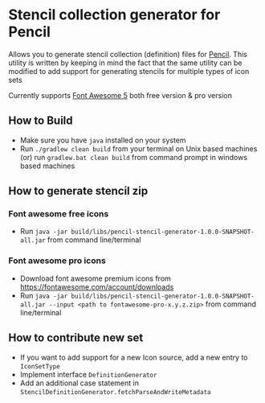 # Stencil collection generator for Pencil

Allows you to generate stencil collection (definition) files for [Pencil](https://github.com/evolus/pencil). This utility is written by keeping in mind the fact that the same utility can be modified to add support for generating stencils for multiple types of icon sets

Currently supports [Font Awesome 5](https://fontawesome.com) both free version & pro version

## How to Build

* Make sure you have `java` installed on your system
* Run `./gradlew clean build` from your terminal on Unix based machines (or) run `gradlew.bat clean build` from command prompt in windows based machines

## How to generate stencil zip

### Font awesome free icons

* Run `java -jar build/libs/pencil-stencil-generator-1.0.0-SNAPSHOT-all.jar` from command line/terminal

### Font awesome pro icons

* Download font awesome premium icons from https://fontawesome.com/account/downloads
* Run `java -jar build/libs/pencil-stencil-generator-1.0.0-SNAPSHOT-all.jar --input <path to fontawesome-pro-x.y.z.zip>`  from command line/terminal

## How to contribute new set

* If you want to add support for a new Icon source, add a new entry to `IconSetType`
* Implement interface `DefinitionGenerator`
* Add an additional case statement in `StencilDefinitionGenerator.fetchParseAndWriteMetadata`
